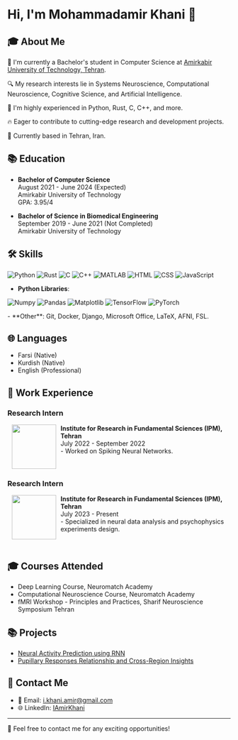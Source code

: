 # Hi, I'm Mohammadamir Khani 👋

## 🎓 About Me

🏫 I'm currently a Bachelor's student in Computer Science at [Amirkabir University of Technology, Tehran](https://aut.ac.ir/en).

🔍 My research interests lie in Systems Neuroscience, Computational Neuroscience, Cognitive Science, and Artificial Intelligence.

🎯 I'm highly experienced in Python, Rust, C, C++, and more.

🔥 Eager to contribute to cutting-edge research and development projects.

📍 Currently based in Tehran, Iran.

## 📚 Education

- **Bachelor of Computer Science**  
  August 2021 - June 2024 (Expected)  
  Amirkabir University of Technology  
  GPA: 3.95/4

- **Bachelor of Science in Biomedical Engineering**  
  September 2019 - June 2021 (Not Completed)  
  Amirkabir University of Technology

## 🛠 Skills

![Python](https://img.shields.io/badge/-Python-black?style=flat-square&logo=Python)
![Rust](https://img.shields.io/badge/-Rust-black?style=flat-square&logo=Rust)
![C](https://img.shields.io/badge/-C-black?style=flat-square&logo=C)
![C++](https://img.shields.io/badge/-C++-black?style=flat-square&logo=c%2B%2B)
![MATLAB](https://img.shields.io/badge/-MATLAB-black?style=flat-square&logo=MathWorks)
![HTML](https://img.shields.io/badge/-HTML-black?style=flat-square&logo=HTML5)
![CSS](https://img.shields.io/badge/-CSS-black?style=flat-square&logo=CSS3)
![JavaScript](https://img.shields.io/badge/-JavaScript-black?style=flat-square&logo=JavaScript)

- **Python Libraries**:
<p>
  <img src="https://img.shields.io/badge/-Numpy-black?style=flat-square&logo=numpy" alt="Numpy">
  <img src="https://img.shields.io/badge/-Pandas-black?style=flat-square&logo=pandas" alt="Pandas">
  <img src="https://img.shields.io/badge/-Matplotlib-black?style=flat-square&logo=matplotlib" alt="Matplotlib">
  <img src="https://img.shields.io/badge/-TensorFlow-black?style=flat-square&logo=tensorflow" alt="TensorFlow">
  <img src="https://img.shields.io/badge/-PyTorch-black?style=flat-square&logo=pytorch" alt="PyTorch">
</p>
- **Other**: Git, Docker, Django, Microsoft Office, LaTeX, AFNI, FSL.

## 🌐 Languages

- Farsi (Native)
- Kurdish (Native)
- English (Professional)

## 💼 Work Experience

### Research Intern  
<p><img src="https://www.ipm.ac.ir/img/logo250.png" width="100" align="left" hspace="10"><strong>Institute for Research in Fundamental Sciences (IPM), Tehran</strong><br>
July 2022 - September 2022<br>
- Worked on Spiking Neural Networks.</p>
<br clear="both">

### Research Intern  
<p><img src="https://www.ipm.ac.ir/img/logo250.png" width="100" align="left" hspace="10"><strong>Institute for Research in Fundamental Sciences (IPM), Tehran</strong><br>
July 2023 - Present<br>
- Specialized in neural data analysis and psychophysics experiments design.</p>
<br clear="both">

## 🎓 Courses Attended

- Deep Learning Course, Neuromatch Academy
- Computational Neuroscience Course, Neuromatch Academy
- fMRI Workshop - Principles and Practices, Sharif Neuroscience Symposium Tehran

## 📚 Projects

- [Neural Activity Prediction using RNN](https://github.com/IAmirKhani/Neural-response-prediction-using-RNN)  
- [Pupillary Responses Relationship and Cross-Region Insights](https://github.com/IAmirKhani/Pupillary-Responses-Relationship)

## 📧 Contact Me

- 📧 Email: [i.khani.amir@gmail.com](mailto:i.khani.amir@gmail.com)
- 🌐 LinkedIn: [IAmirKhani](https://www.linkedin.com/in/IAmirKhani/)

---

🔗 Feel free to contact me for any exciting opportunities!

